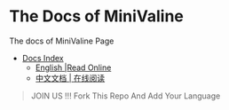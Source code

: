 # The Docs of MiniValine
The docs of MiniValine Page

+ [Docs Index](https://minivaline.github.io/docs/index.html) 
  + [English |Read Online](https://minivaline.github.io/docs/en/) 
  + [ 中文文档 | 在线阅读](https://minivaline.github.io/docs/cn/)

>  JOIN US !!! Fork This Repo And Add Your Language



